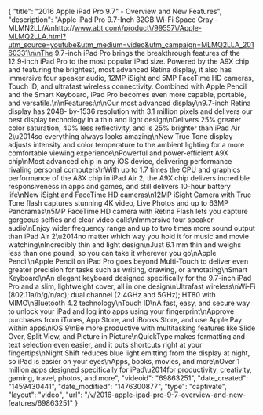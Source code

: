 {
    "title": "2016 Apple iPad Pro 9.7\" - Overview and New Features",
    "description": "Apple iPad Pro 9.7-Inch 32GB Wi-Fi Space Gray - MLMN2LL\/A\nhttp:\/\/www.abt.com\/product\/99557\/Apple-MLMQ2LLA.html?utm_source=youtube&utm_medium=video&utm_campaign=MLMQ2LLA_20160331\n\nThe 9.7-inch iPad Pro brings the breakthrough features of the 12.9-inch iPad Pro to the most popular iPad size. Powered by the A9X chip and featuring the brightest, most advanced Retina display, it also has immersive four speaker audio, 12MP iSight and 5MP FaceTime HD cameras, Touch ID, and ultrafast wireless connectivity. Combined with Apple Pencil and the Smart Keyboard, iPad Pro becomes even more capable, portable, and versatile.\n\nFeatures:\n\nOur most advanced display\n9.7-inch Retina display has 2048- by-1536 resolution with 3.1 million pixels and delivers our best display technology in a thin and light design\nDelivers 25% greater color saturation, 40% less reflectivity, and is 25% brighter than iPad Air 2\u2014so everything always looks amazing\nNew True Tone display adjusts intensity and color temperature to the ambient lighting for a more comfortable viewing experience\nPowerful and power-efficient A9X chip\nMost advanced chip in any iOS device, delivering performance rivaling personal computers\nWith up to 1.7 times the CPU and graphics performance of the A8X chip in iPad Air 2, the A9X chip delivers incredible responsiveness in apps and games, and still delivers 10-hour battery life\nNew iSight and FaceTime HD cameras\n12MP iSight Camera with True Tone flash captures stunning 4K video, Live Photos and up to 63MP Panoramas\n5MP FaceTime HD camera with Retina Flash lets you capture gorgeous selfies and clear video calls\nImmersive four speaker audio\nEnjoy wider frequency range and up to two times more sound output than iPad Air 2\u2014no matter which way you hold it for music and movie watching\nIncredibly thin and light design\nJust 6.1 mm thin and weighs less than one pound, so you can take it wherever you go\nApple Pencil\nApple Pencil on iPad Pro goes beyond Multi-Touch to deliver even greater precision for tasks such as writing, drawing, or annotating\nSmart Keyboard\nAn elegant keyboard designed specifically for the 9.7-inch iPad Pro and a slim, lightweight cover, all in one design\nUltrafast wireless\nWi-Fi (802.11a\/b\/g\/n\/ac); dual channel (2.4GHz and 5GHz); HT80 with MIMO\nBluetooth 4.2 technology\nTouch ID\nA fast, easy, and secure way to unlock your iPad and log into apps using your fingerprint\nApprove purchases from iTunes, App Store, and iBooks Store, and use Apple Pay within apps\niOS 9\nBe more productive with multitasking features like Slide Over, Split View, and Picture in Picture\nQuickType makes formatting and text selection even easier, and it puts shortcuts right at your fingertips\nNight Shift reduces blue light emitting from the display at night, so iPad is easier on your eyes\nApps, books, movies, and more\nOver 1 million apps designed specifically for iPad\u2014for productivity, creativity, gaming, travel, photos, and more",
    "videoid": "69863251",
    "date_created": "1459430441",
    "date_modified": "1476300877",
    "type": "captivate",
    "layout": "video",
    "url": "\/v\/2016-apple-ipad-pro-9-7-overview-and-new-features\/69863251"
}